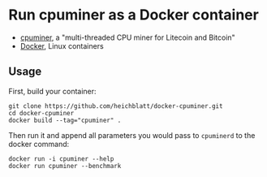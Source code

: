 # Run cpuminer as a Docker container

* [cpuminer](https://github.com/pooler/cpuminer), a "multi-threaded CPU miner for Litecoin and Bitcoin"
* [Docker](https://www.docker.io/), Linux containers

## Usage

First, build your container:

    git clone https://github.com/heichblatt/docker-cpuminer.git
    cd docker-cpuminer
    docker build --tag="cpuminer" .

Then run it and append all parameters you would pass to `cpuminerd` to the docker command:

    docker run -i cpuminer --help
    docker run cpuminer --benchmark
